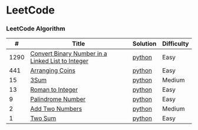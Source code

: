 LeetCode
========

### LeetCode Algorithm

| #    | Title | Solution                                                                      | Difficulty |
|------| ----- |-------------------------------------------------------------------------------|------------|
| 1290 |[Convert Binary Number in a Linked List to Integer](https://leetcode.com/problems/convert-binary-number-in-a-linked-list-to-integer/)| [python](Algorithms/python/1290.ConvertBinaryNumberinaLinkedListtoInteger.py) | Easy       |
| 441  |[Arranging Coins](https://leetcode.com/problems/arranging-coins/)| [python](Algorithms/python/441-arranging-coins.py)                            | Easy       |
| 15   |[3Sum](https://leetcode.com/problems/3sum/)| [python](Algorithms/python/3Sum.py)                                           | Medium     |
| 13   |[ Roman to Integer](https://leetcode.com/problems/roman-to-integer/)| [python](Algorithms/python/RomanToInteger/roman2integer.py)                   | Easy       |
| 9    |[Palindrome Number](https://leetcode.com/problems/palindrome-number)|[python](Algorithms/python/PalindromeNumber/PalindromeNumber.py)|Easy|
| 2    |[Add Two Numbers](https://leetcode.com/problems/add-two-numbers/)| [python](Algorithms/python/AddTwoNumbers/AddTwoNumbers.py)                                                                    | Medium     |
| 1    |[Two Sum](https://leetcode.com/problems/two-sum/)| [python](Algorithms/python/TwoSum/Two_Sum.py)                                 | Easy       |  


